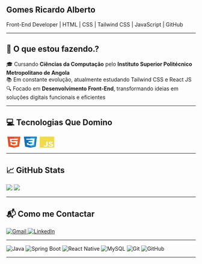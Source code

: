 <h2> Gomes Ricardo Alberto </h2>

<p> Front-End Developer | HTML | CSS | Tailwind CSS | JavaScript | GitHub </p>

---

## 🚀 O que estou fazendo.?

🎓 Cursando **Ciências da Computação** pelo **Instituto Superior Politécnico Metropolitano de Angola**  
📚 Em constante evolução, atualmente estudando Tailwind CSS e React JS  
🔍 Focado em **Desenvolvimento Front-End**, transformando ideias em soluções digitais funcionais e eficientes

---

## 💻 Tecnologias Que Domino

<div style="display: inline_block">
  <img align="center" alt="Gomes-HTML" height="30" width="40" src="https://raw.githubusercontent.com/devicons/devicon/master/icons/html5/html5-original.svg">
  <img align="center" alt="Gomes-CSS" height="30" width="40" src="https://raw.githubusercontent.com/devicons/devicon/master/icons/css3/css3-original.svg">
  <img align="center" alt="Gomes-Js" height="30" width="40" src="https://raw.githubusercontent.com/devicons/devicon/master/icons/javascript/javascript-plain.svg">
</div>

---

## 📈 GitHub Stats

<p>
  <img src="https://github-readme-stats.vercel.app/api?username=gomes-alberto&show_icons=true&theme=github_dark" width="450"/>
  <img src="https://github-readme-stats.vercel.app/api/top-langs/?username=gomes-alberto&layout=compact&theme=github_dark" width="450"/>
</p>

---

## 📬 Como me Contactar

<p align="left">
  <a href="mailto:juliocesarcxz29@gmail.com" target="_blank">
    <img src="https://img.shields.io/badge/Gmail-D14836?style=for-the-badge&logo=gmail&logoColor=white" alt="Gmail">
  </a>
  <a href="https://www.linkedin.com/in/julio-cesar-rodrigues29/" target="_blank">
    <img src="https://img.shields.io/badge/LinkedIn-0A66C2?style=for-the-badge&logo=linkedin&logoColor=white" alt="LinkedIn">
  </a>
</p>

---

![Java](https://img.shields.io/badge/Java-ED8B00?style=for-the-badge&logo=java&logoColor=white)
![Spring Boot](https://img.shields.io/badge/Spring_Boot-6DB33F?style=for-the-badge&logo=spring-boot&logoColor=white)
![React Native](https://img.shields.io/badge/React_Native-61DAFB?style=for-the-badge&logo=react&logoColor=black)
![MySQL](https://img.shields.io/badge/MySQL-005C84?style=for-the-badge&logo=mysql&logoColor=white)
![Git](https://img.shields.io/badge/Git-F05032?style=for-the-badge&logo=git&logoColor=white)
![GitHub](https://img.shields.io/badge/GitHub-181717?style=for-the-badge&logo=github&logoColor=white)

---

